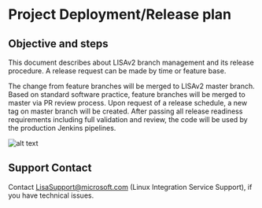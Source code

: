 # Project Deployment/Release plan

## Objective and steps

This document describes about LISAv2 branch management and its release procedure. A release request can be made by time or feature base.

The change from feature branches will be merged to LISAv2 master branch. Based on standard software practice, feature branches will be merged to master via PR review process. Upon request of a release schedule, a new tag on master branch will be created. After passing all release readiness requirements including full validation and review, the code will be used by the production Jenkins pipelines.

![alt text](https://github.com/LIS/LISAv2/blob/juhlee/release_model_doc/Documents/LISAv2ReleaseDiagram.jpg)

## Support Contact

Contact LisaSupport@microsoft.com (Linux Integration Service Support), if you have technical issues.
